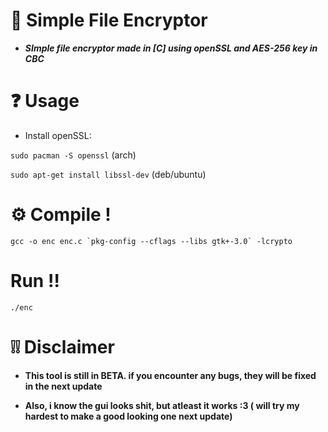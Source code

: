 # 🔐 Simple File Encryptor 

- ***SImple file encryptor made in [C] using openSSL and AES-256 key in CBC***

# ❓ Usage 
- Install openSSL:

```sudo pacman -S openssl``` (arch)

```sudo apt-get install libssl-dev``` (deb/ubuntu)

# ⚙️ Compile !

```gcc -o enc enc.c `pkg-config --cflags --libs gtk+-3.0` -lcrypto```

# Run ‼️

```./enc```

# ❕❕ Disclaimer

- **This tool is still in BETA. if you encounter any bugs, they will be fixed in the next update**

- **Also, i know the gui looks shit, but atleast it works :3 ( will try my hardest to make a good looking one next update)**


